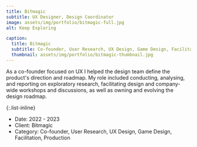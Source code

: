 ```yaml
---
title: Bitmagic
subtitle: UX Designer, Design Coordinator
image: assets/img/portfolio/bitmagic-full.jpg
alt: Keep Exploring

caption:
  title: Bitmagic
  subtitle: Co-founder, User Research, UX Design, Game Design, Facilitation, Production
  thumbnail: assets/img/portfolio/bitmagic-thumbnail.jpg
---
```

As a co-founder focused on UX I helped the design team define the product's direction and roadmap. My role included conducting, analysing, and reporting on exploratory research, facilitating design and company-wide workshops and discussions, as well as owning and evolving the design roadmap.

{:.list-inline}
- Date: 2022 - 2023
- Client: Bitmagic
- Category: Co-founder, User Research, UX Design, Game Design, Facilitation, Production

